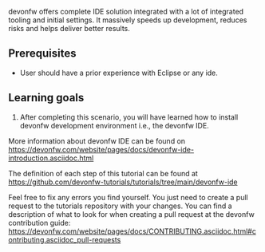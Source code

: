devonfw offers complete IDE solution integrated with a lot​ of integrated tooling and initial settings​. 
It massively speeds up development, reduces risks and helps deliver better results.

## Prerequisites
* User should have a prior experience with Eclipse or any ide. 

## Learning goals
1. After completing this scenario, you will have learned how to install devonfw development environment i.e., the devonfw IDE.


More information about devonfw IDE can be found on https://devonfw.com/website/pages/docs/devonfw-ide-introduction.asciidoc.html



The definition of each step of this tutorial can be found at https://github.com/devonfw-tutorials/tutorials/tree/main/devonfw-ide

Feel free to fix any errors you find yourself. You just need to create a pull request to the tutorials repository with your changes.
You can find a description of what to look for when creating a pull request at the devonfw contribution guide: https://devonfw.com/website/pages/docs/CONTRIBUTING.asciidoc.html#contributing.asciidoc_pull-requests
